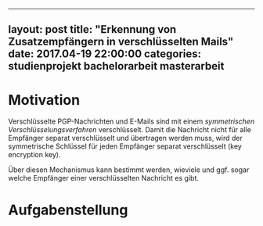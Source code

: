 ---
layout: post
title: 	"Erkennung von Zusatzempfängern in verschlüsselten Mails"
date:   2017.04-19 22:00:00
categories: studienprojekt bachelorarbeit masterarbeit
----

Motivation
==========

Verschlüsselte PGP-Nachrichten und E-Mails sind mit einem *symmetrischen Verschlüsselungsverfahren* verschlüsselt.
Damit die Nachricht nicht für alle Empfänger separat verschlüsselt und übertragen werden muss, wird der symmetrische Schlüssel für jeden Empfänger separat verschlüsselt (key encryption key).

Über diesen Mechanismus kann bestimmt werden, wieviele und ggf. sogar
welche Empfänger einer verschlüsselten Nachricht es gibt.

Aufgabenstellung
================
